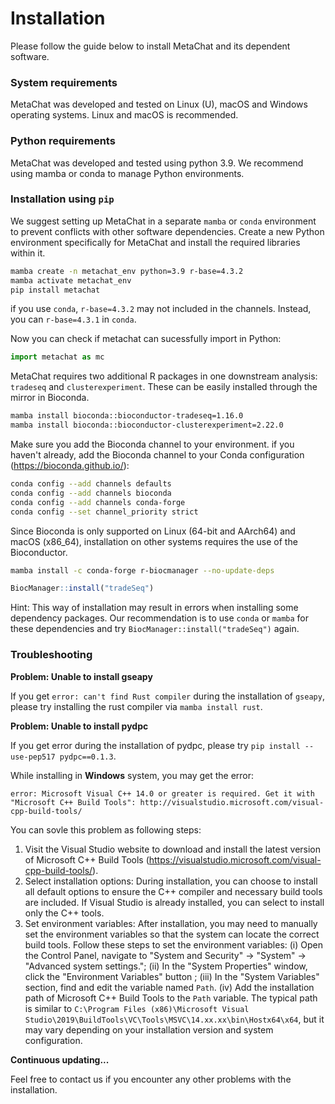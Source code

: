 # Installation

Please follow the guide below to install MetaChat and its dependent software.

### System requirements

MetaChat was developed and tested on Linux (U), macOS and Windows operating systems. Linux and macOS is recommended.

### Python requirements

MetaChat was developed and tested using python 3.9. We recommend using mamba or conda to manage Python environments.

### Installation using `pip`

We suggest setting up MetaChat in a separate `mamba` or `conda` environment to prevent conflicts with other software dependencies. Create a new Python environment specifically for MetaChat and install the required libraries within it.

```sh
mamba create -n metachat_env python=3.9 r-base=4.3.2
mamba activate metachat_env
pip install metachat
```
if you use `conda`, `r-base=4.3.2` may not included in the channels. Instead, you can `r-base=4.3.1` in `conda`.

Now you can check if metachat can sucessfully import in Python:

```python
import metachat as mc
```

MetaChat requires two additional R packages in one downstream analysis: `tradeseq` and `clusterexperiment`. These can be easily installed through the mirror in Bioconda.

```sh
mamba install bioconda::bioconductor-tradeseq=1.16.0
mamba install bioconda::bioconductor-clusterexperiment=2.22.0
```

Make sure you add the Bioconda channel to your environment. if you haven't already, add the Bioconda channel to your Conda configuration (https://bioconda.github.io/):

```sh
conda config --add channels defaults
conda config --add channels bioconda
conda config --add channels conda-forge
conda config --set channel_priority strict
```

Since Bioconda is only supported on Linux (64-bit and AArch64) and macOS (x86_64), installation on other systems requires the use of the Bioconductor.

```sh
mamba install -c conda-forge r-biocmanager --no-update-deps
```
```R
BiocManager::install("tradeSeq")
```

Hint: This way of installation may result in errors when installing some dependency packages. Our recommendation is to use `conda` or `mamba` for these dependencies and try `BiocManager::install("tradeSeq")` again.

### Troubleshooting

**Problem: Unable to install gseapy**

If you get `error: can't find Rust compiler` during the installation of ``gseapy``, please try installing the rust compiler via `mamba install rust`.

**Problem: Unable to install pydpc**

If you get error during the installation of pydpc, please try `pip install --use-pep517 pydpc==0.1.3`.

While installing in **Windows** system, you may get the error:

```
error: Microsoft Visual C++ 14.0 or greater is required. Get it with "Microsoft C++ Build Tools": http://visualstudio.microsoft.com/visual-cpp-build-tools/
```

You can sovle this problem as following steps:

1. Visit the Visual Studio website to download and install the latest version of Microsoft C++ Build Tools (https://visualstudio.microsoft.com/visual-cpp-build-tools/).
2. Select installation options: During installation, you can choose to install all default options to ensure the C++ compiler and necessary build tools are included. If Visual Studio is already installed, you can select to install only the C++ tools.
3. Set environment variables: After installation, you may need to manually set the environment variables so that the system can locate the correct build tools. Follow these steps to set the environment variables: (i) Open the Control Panel, navigate to "System and Security" -> "System" -> "Advanced system settings."; (ii) In the "System Properties" window, click the "Environment Variables" button ; (iii) In the "System Variables" section, find and edit the variable named `Path`. (iv) Add the installation path of Microsoft C++ Build Tools to the `Path` variable. The typical path is similar to `C:\Program Files (x86)\Microsoft Visual Studio\2019\BuildTools\VC\Tools\MSVC\14.xx.xx\bin\Hostx64\x64`, but it may vary depending on your installation version and system configuration.

**Continuous updating...**

Feel free to contact us if you encounter any other problems with the installation.
